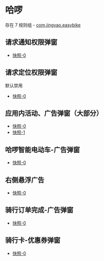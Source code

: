 # 哈啰

存在 7 规则组 - [com.jingyao.easybike](/src/apps/com.jingyao.easybike.ts)

## 请求通知权限弹窗

- [快照-0](https://i.gkd.li/import/13228735)

## 请求定位权限弹窗

默认禁用

- [快照-0](https://i.gkd.li/import/13228677)

## 应用内活动、广告弹窗（大部分）

- [快照-0](https://i.gkd.li/import/12650028)
- [快照-1](https://i.gkd.li/import/12650090)

## 哈啰智能电动车-广告弹窗

- [快照-0](https://i.gkd.li/import/12650163)

## 右侧悬浮广告

- [快照-0](https://i.gkd.li/import/12650071)

## 骑行订单完成-广告弹窗

- [快照-0](https://i.gkd.li/import/12684673)

## 骑行卡-优惠券弹窗

- [快照-0](https://i.gkd.li/import/12739316)
